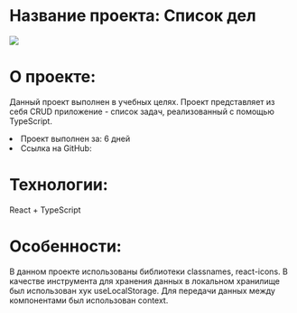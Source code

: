 <h1>Название проекта: Список дел</h1>

<img src="https://github.com/Realex001/ToDo-TS/assets/164393853/29ef5347-7e90-41b6-8596-580b5d80ae71">

<h1>О проекте:</h1>
<p>Данный проект выполнен в учебных целях. Проект представляет из себя CRUD приложение - список задач, реализованный с помощью TypeScript.</p>
<li>Проект выполнен за: 6 дней</li>
<li>Ссылка на GitHub: </li>

<h1>Технологии:</h1>
<p>React + TypeScript</p>

<h1>Особенности:</h1>
<p>В данном проекте использованы библиотеки classnames, react-icons. В качестве инструмента для хранения данных в локальном хранилище был использован хук useLocalStorage. Для передачи данных между компонентами был использован context.  </p>
